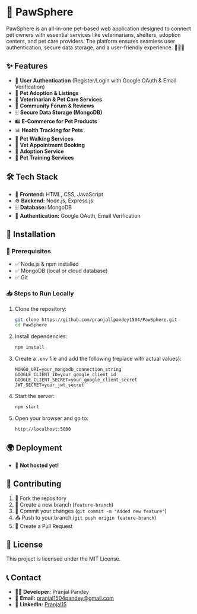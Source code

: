 # 🐾 PawSphere

PawSphere is an all-in-one pet-based web application designed to connect pet owners with essential services like veterinarians, shelters, adoption centers, and pet care providers. The platform ensures seamless user authentication, secure data storage, and a user-friendly experience. 🏡🐶🐱

## ✨ Features

- 🔐 **User Authentication** (Register/Login with Google OAuth & Email Verification)
- 🏡 **Pet Adoption & Listings**
- 🏥 **Veterinarian & Pet Care Services**
- 💬 **Community Forum & Reviews**
- 🗄️ **Secure Data Storage (MongoDB)**
- 🛍️ **E-Commerce for Pet Products**
- 📊 **Health Tracking for Pets**
- 🚶 **Pet Walking Services**
- 📅 **Vet Appointment Booking**
- 🐾 **Adoption Service**
- 🎾 **Pet Training Services**

## 🛠️ Tech Stack

- 🎨 **Frontend:** HTML, CSS, JavaScript
- ⚙️ **Backend:** Node.js, Express.js
- 🗄️ **Database:** MongoDB
- 🔑 **Authentication:** Google OAuth, Email Verification

## 🚀 Installation

### 📌 Prerequisites

- ✅ Node.js & npm installed
- ✅ MongoDB (local or cloud database)
- ✅ Git

### 📥 Steps to Run Locally

1. Clone the repository:

   ```sh
   git clone https://github.com/pranjallpandey1504/PawSphere.git
   cd PawSphere
   ```

2. Install dependencies:

   ```sh
   npm install
   ```

3. Create a `.env` file and add the following (replace with actual values):

   ```env
   MONGO_URI=your_mongodb_connection_string
   GOOGLE_CLIENT_ID=your_google_client_id
   GOOGLE_CLIENT_SECRET=your_google_client_secret
   JWT_SECRET=your_jwt_secret
   ```

4. Start the server:

   ```sh
   npm start
   ```

5. Open your browser and go to:

   ```
   http://localhost:5000
   ```

## 🌍 Deployment

- 🚧 **Not hosted yet!**

## 🤝 Contributing

1. 🍴 Fork the repository
2. 🌱 Create a new branch (`feature-branch`)
3. 💾 Commit your changes (`git commit -m "Added new feature"`)
4. 📤 Push to your branch (`git push origin feature-branch`)
5. 🔄 Create a Pull Request

## 📜 License

This project is licensed under the MIT License.

## 📞 Contact

- 👩‍💻 **Developer:** Pranjal Pandey  
- 📧 **Email:** pranjal1504pandey@gmail.com  
- 🔗 **LinkedIn:** [Pranjal15](https://linkedin.com/in/Pranjal15)


